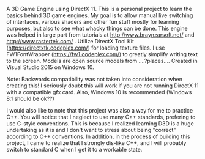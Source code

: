 A 3D Game Engine using DirectX 11.
This is a personal project to learn the basics behind 3D game engines.
My goal is to allow manual live switching of interfaces, various shaders and other fun stuff mostly for learning purposes, but also to see what whacky things can be done.
This engine was helped in large part from tutorials at http://www.braynzarsoft.net/ and http://www.rastertek.com/ .
Utilize DirectX Tool Kit (https://directxtk.codeplex.com/) for loading texture files.
I use FW1FontWrapper (https://fw1.codeplex.com/) to greatly simplify writing text to the screen.
Models are open source models from ....?places....
Created in Visual Studio 2015 on Windows 10.



Note: Backwards compatibility was not taken into consideration when creating this!
I seriously doubt this will work if you are not running DirectX 11 with a compatible gfx card.
Also, Windows 10 is recommended (Windows 8.1 should be ok??)

I would also like to note that this project was also a way for me to practice C++.
You will notice that I neglect to use many C++ standards, prefering to use C-style conventions.
This is because I realized learning D3D is a huge undertaking as it is and I don't want to stress about being "correct" according to C++ conventions.
In addition, in the process of building this project, I came to realize that I strongly dis-like C++, and I will probably switch to standard C when I get it to a workable state.
